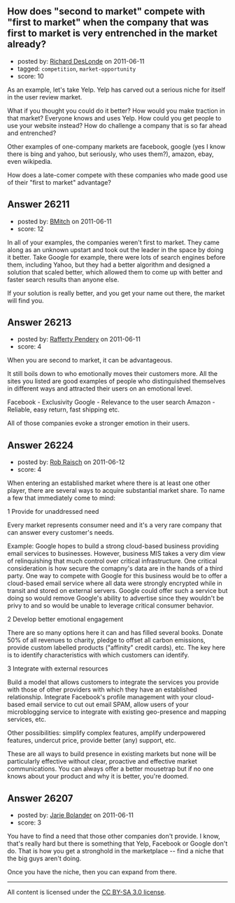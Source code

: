 ## How does "second to market" compete with "first to market" when the company that was first to market is very entrenched in the market already?

- posted by: [Richard DesLonde](https://stackexchange.com/users/-1/10602-richard-deslonde) on 2011-06-11
- tagged: `competition`, `market-opportunity`
- score: 10

As an example, let's take Yelp. Yelp has carved out a serious niche for itself in the user review market.

What if you thought you could do it better? How would you make traction in that market? Everyone knows and uses Yelp. How could you get people to use your website instead? How do challenge a company that is so far ahead and entrenched?

Other examples of one-company markets are facebook, google (yes I know there is bing and yahoo, but seriously, who uses them?), amazon, ebay, even wikipedia.

How does a late-comer compete with these companies who made good use of their "first to market" advantage?


## Answer 26211

- posted by: [BMitch](https://stackexchange.com/users/-1/11142-bmitch) on 2011-06-11
- score: 12

In all of your examples, the companies weren't first to market.  They came along as an unknown upstart and took out the leader in the space by doing it better.  Take Google for example, there were lots of search engines before them, including Yahoo, but they had a better algorithm and designed a solution that scaled better, which allowed them to come up with better and faster search results than anyone else.

If your solution is really better, and you get your name out there, the market will find you.


## Answer 26213

- posted by: [Rafferty Pendery](https://stackexchange.com/users/-1/11003-rafferty-pendery) on 2011-06-11
- score: 4

When you are second to market, it can be advantageous. 

It still boils down to who emotionally moves their customers more. All the sites you listed are good examples of people who distinguished themselves in different ways and attracted their users on an emotional level. 

Facebook - Exclusivity
Google - Relevance to the user search
Amazon - Reliable, easy return, fast shipping
etc.

All of those companies evoke a stronger emotion in their users.


## Answer 26224

- posted by: [Rob Raisch](https://stackexchange.com/users/-1/11179-rob-raisch) on 2011-06-12
- score: 4

When entering an established market where there is at least one other player, there are several ways to acquire substantial market share. To name a few that immediately come to mind:

1 Provide for unaddressed need

Every market represents consumer need and it's a very rare company that can answer every customer's needs. 

Example: Google hopes to build a strong cloud-based business providing email services to businesses. However, business MIS takes a very dim view of relinquishing that much control over critical infrastructure. One critical consideration is how secure the comapny's data are in the hands of a third party. One way to compete with Google for this business would be to offer a cloud-based email service where all data were strongly encrypted while in transit and stored on external servers. Google could offer such a service but doing so would remove Google's ability to advertise since they wouldn't be privy to and so would be unable to leverage critical consumer behavior.

2 Develop better emotional engagement

There are so many options here it can and has filled several books. Donate 50% of all revenues to charity, pledge to offset all carbon emissions, provide custom labelled products ("affinity" credit cards), etc. The key here is to identify characteristics with which customers can identify.

3 Integrate with external resources

Build a model that allows customers to integrate the services you provide with those of other providers with which they have an established relationship. Integrate Facebook's profile management with your cloud-based email service to cut out email SPAM, allow users of your microblogging service to integrate with existing geo-presence and mapping services, etc.

Other possibilities: simplify complex features, amplify underpowered features, undercut price, provide better (any) support, etc.

These are all ways to build presence in existing markets but none will be particularly effective without clear, proactive and effective market communications. You can always offer a better mousetrap but if no one knows about your product and why it is better, you're doomed.




## Answer 26207

- posted by: [Jarie Bolander](https://stackexchange.com/users/-1/585-jarie-bolander) on 2011-06-11
- score: 3

You have to find a need that those other companies don't provide. I know, that's really hard but there is something that Yelp, Facebook or Google don't do. That is how you get a stronghold in the marketplace -- find a niche that the big guys aren't doing.

Once you have the niche, then you can expand from there.



---

All content is licensed under the [CC BY-SA 3.0 license](https://creativecommons.org/licenses/by-sa/3.0/).
